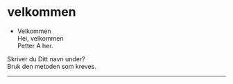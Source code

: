 # velkommen
- Velkommen  
Hei, velkommen  
Petter A her.

Skriver du Ditt navn under?  
Bruk den metoden som kreves.  

---

